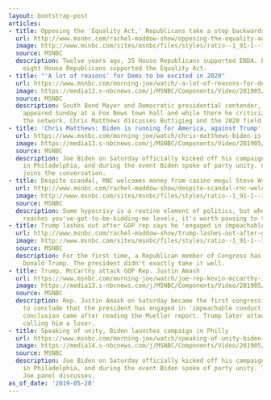 ```yaml
---
layout: bootstrap-post
articles:
- title: Opposing the 'Equality Act,' Republicans take a step backwards
  url: http://www.msnbc.com/rachel-maddow-show/opposing-the-equality-act-republicans-take-step-backwards
  image: http://www.msnbc.com/sites/msnbc/files/styles/ratio--1_91-1--1200x630/public/articles/rtr2x7lp.jpg?itok=rz9oqk6x
  source: MSNBC
  description: Twelve years ago, 35 House Republicans supported ENDA. Last week, only
    eight House Republicans supported the Equality Act.
- title: "'A lot of reasons' for Dems to be excited in 2020"
  url: https://www.msnbc.com/morning-joe/watch/-a-lot-of-reasons-for-dems-to-be-excited-in-2020-59965509669
  image: https://media12.s-nbcnews.com/j/MSNBC/Components/Video/201905/n_mj_sevenb_190520_1920x1080.nbcnews-fp-1200-630.jpg
  source: MSNBC
  description: South Bend Mayor and Democratic presidential contender, Pete Buttigieg,
    appeared Sunday at a Fox News town hall and while there he criticized some on
    the network. Chris Matthews discusses Buttigieg and the 2020 field.
- title: 'Chris Matthews: Biden is running for America, against Trump'
  url: https://www.msnbc.com/morning-joe/watch/chris-matthews-biden-is-running-for-america-against-trump-59966021608
  image: https://media13.s-nbcnews.com/j/MSNBC/Components/Video/201905/n_mj_sevena_190520_1920x1080.nbcnews-fp-1200-630.jpg
  source: MSNBC
  description: Joe Biden on Saturday officially kicked off his campaign during a rally
    in Philadelphia, and during the event Biden spoke of party unity. Chris Matthews
    joins the conversation.
- title: Despite scandal, RNC welcomes money from casino mogul Steve Wynn
  url: http://www.msnbc.com/rachel-maddow-show/despite-scandal-rnc-welcomes-money-casino-mogul-steve-wynn
  image: http://www.msnbc.com/sites/msnbc/files/styles/ratio--1_91-1--1200x630/public/ap_321473989327.jpg?itok=m5qyCIjH
  source: MSNBC
  description: Some hypocrisy is a routine element of politics, but when hypocrisy
    reaches you've-got-to-be-kidding-me levels, it's worth pausing to take note.
- title: Trump lashes out after GOP rep says he 'engaged in impeachable conduct'
  url: http://www.msnbc.com/rachel-maddow-show/trump-lashes-out-after-gop-rep-says-he-engaged-impeachable-conduct
  image: http://www.msnbc.com/sites/msnbc/files/styles/ratio--1_91-1--1200x630/public/articles/ap701994781369.jpg?itok=Bwlwov22
  source: MSNBC
  description: For the first time, a Republican member of Congress has endorsed impeaching
    Donald Trump. The president didn't exactly take it well.
- title: Trump, McCarthy attack GOP Rep. Justin Amash
  url: https://www.msnbc.com/morning-joe/watch/joe-rep-kevin-mccarthy-is-lying-about-a-fellow-republican-59961925874
  image: https://media13.s-nbcnews.com/j/MSNBC/Components/Video/201905/n_mj_amash_190520_1920x1080.nbcnews-fp-1200-630.jpg
  source: MSNBC
  description: Rep. Justin Amash on Saturday became the first congressional Republican
    to conclude that the president has engaged in 'impeachable conduct.' Rep. Amash's
    conclusion came after reading the Mueller report. Trump later attacked Amash,
    calling him a loser.
- title: Speaking of unity, Biden launches campaign in Philly
  url: https://www.msnbc.com/morning-joe/watch/speaking-of-unity-biden-launches-campaign-in-philly-59960901837
  image: https://media14.s-nbcnews.com/j/MSNBC/Components/Video/201905/n_mj_second_190520_1920x1080.nbcnews-fp-1200-630.jpg
  source: MSNBC
  description: Joe Biden on Saturday officially kicked off his campaign during a rally
    in Philadelphia, and during the event Biden spoke of party unity. The Morning
    Joe panel discusses.
as_of_date: '2019-05-20'
---
```


